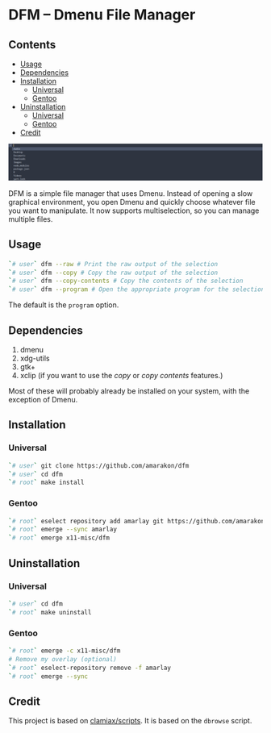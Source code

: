 DFM – Dmenu File Manager
================

## Contents

-   [Usage](#usage)
-   [Dependencies](#dependencies)
-   [Installation](#installation)
    -   [Universal](#universal)
    -   [Gentoo](#gentoo)
-   [Uninstallation](#uninstallation)
    -   [Universal](#universal-1)
    -   [Gentoo](#gentoo-1)
-   [Credit](#credit)

![](preview.png)

DFM is a simple file manager that uses Dmenu. Instead of opening a slow
graphical environment, you open Dmenu and quickly choose whatever file
you want to manipulate. It now supports multiselection, so you can
manage multiple files.

## Usage

``` sh
`# user` dfm --raw # Print the raw output of the selection
`# user` dfm --copy # Copy the raw output of the selection
`# user` dfm --copy-contents # Copy the contents of the selection
`# user` dfm --program # Open the appropriate program for the selection
```

The default is the `program` option.

## Dependencies

1.  dmenu
2.  xdg-utils
3.  gtk+
4.  xclip (if you want to use the *copy* or *copy contents* features.)

Most of these will probably already be installed on your system, with
the exception of Dmenu.

## Installation

### Universal

``` sh
`# user` git clone https://github.com/amarakon/dfm
`# user` cd dfm
`# root` make install
```

### Gentoo

``` sh
`# root` eselect repository add amarlay git https://github.com/amarakon/amarlay
`# root` emerge --sync amarlay
`# root` emerge x11-misc/dfm
```

## Uninstallation

### Universal

``` sh
`# user` cd dfm
`# root` make uninstall
```

### Gentoo

``` sh
`# root` emerge -c x11-misc/dfm
# Remove my overlay (optional)
`# root` eselect-repository remove -f amarlay
`# root` emerge --sync
```

## Credit

This project is based on
[clamiax/scripts](https://github.com/clamiax/scripts). It is based on
the `dbrowse` script.

